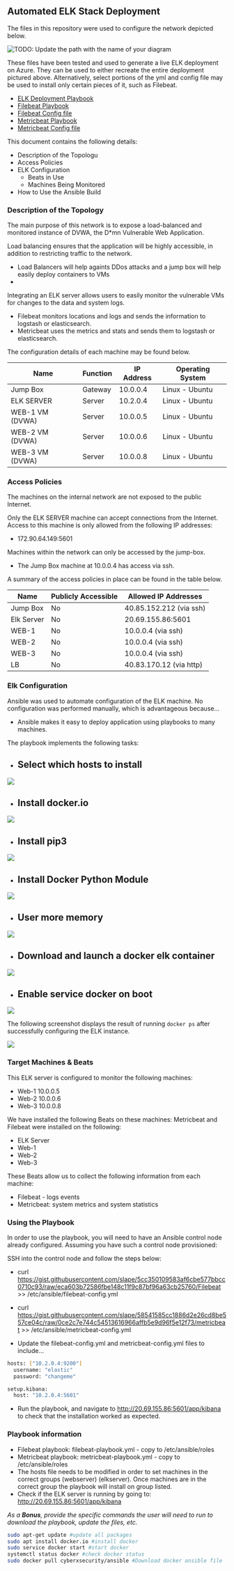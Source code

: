 ## Automated ELK Stack Deployment

The files in this repository were used to configure the network depicted below.

![TODO: Update the path with the name of your diagram](images/elk.jpg)

These files have been tested and used to generate a live ELK deployment on Azure. They can be used to either recreate the entire deployment pictured above. Alternatively, select portions of the yml and config file may be used to install only certain pieces of it, such as Filebeat.

- [ELK Deployment Playbook](https://uci.bootcampcontent.com/soysaucy328/sierra_edwin/blob/master/Project%201/ansible/elk.yml) 
- [Filebeat Playbook](https://uci.bootcampcontent.com/soysaucy328/sierra_edwin/blob/master/Project%201/ansible/filebeat-playbook.yml)
- [Filebeat Config file](https://uci.bootcampcontent.com/soysaucy328/sierra_edwin/blob/master/Project%201/ansible/filebeat-configuration.yml)
- [Metricbeat Playbook](https://uci.bootcampcontent.com/soysaucy328/sierra_edwin/blob/master/Project%201/ansible/metricbeat-playbook.yml)
- [Metricbeat Config file](https://uci.bootcampcontent.com/soysaucy328/sierra_edwin/blob/master/Project%201/ansible/metricbeat-config.yml)

This document contains the following details:
- Description of the Topologu
- Access Policies
- ELK Configuration
  - Beats in Use
  - Machines Being Monitored
- How to Use the Ansible Build


### Description of the Topology

The main purpose of this network is to expose a load-balanced and monitored instance of DVWA, the D*mn Vulnerable Web Application.

Load balancing ensures that the application will be highly accessible, in addition to restricting traffic to the network.
- Load Balancers will help againts DDos attacks and a jump box will help easily deploy containers to VMs 
-  

Integrating an ELK server allows users to easily monitor the vulnerable VMs for changes to the data and system logs.
- Filebeat monitors locations and logs and sends the information to logstash or elasticsearch.
- Metricbeat uses the metrics and stats and sends them to logstash or elasticsearch.

The configuration details of each machine may be found below.

| Name           | Function | IP Address | Operating System |
|----------------|----------|------------|------------------|
| Jump Box       | Gateway  | 10.0.0.4   | Linux - Ubuntu   |
| ELK SERVER     | Server   | 10.2.0.4   | Linux - Ubuntu   |
| WEB-1 VM (DVWA)| Server   | 10.0.0.5   | Linux - Ubuntu   |
| WEB-2 VM (DVWA)| Server   | 10.0.0.6   | Linux - Ubuntu   |
| WEB-3 VM (DVWA)| Server   | 10.0.0.8   | Linux - Ubuntu   |

### Access Policies

The machines on the internal network are not exposed to the public Internet. 

Only the ELK SERVER machine can accept connections from the Internet. Access to this machine is only allowed from the following IP addresses:
- 172.90.64.149:5601

Machines within the network can only be accessed by the jump-box.
- The Jump Box machine at 10.0.0.4 has access via ssh.

A summary of the access policies in place can be found in the table below.

| Name       | Publicly Accessible | Allowed IP Addresses   |
|------------|---------------------|------------------------|
| Jump Box   |       No            | 40.85.152.212 (via ssh)|
| Elk Server |       No            | 20.69.155.86:5601      |
| WEB-1      |       No            | 10.0.0.4 (via ssh)     |
| WEB-2      |       No            | 10.0.0.4 (via ssh)     |
| WEB-3      |       No            | 10.0.0.4 (via ssh)     |
| LB         |       No            | 40.83.170.12 (via http)|

### Elk Configuration

Ansible was used to automate configuration of the ELK machine. No configuration was performed manually, which is advantageous because...
- Ansible makes it easy to deploy application using playbooks to many machines.

The playbook implements the following tasks:
- ## Select which hosts to install 
![](images/hosts.jpg)

- ## Install docker.io
![](images/dockerio.jpg)

- ## Install pip3
![](images/pip3.jpg)

- ## Install Docker Python Module
![](images/dockerpython.jpg)

- ## User more memory
![](images/morememory.jpg)

- ## Download and launch a docker elk container
![](images/elkdownload.jpg)

- ## Enable service docker on boot
![](images/enableservice.jpg)

The following screenshot displays the result of running `docker ps` after successfully configuring the ELK instance.

![](images/elkcontainer.jpg)

### Target Machines & Beats
This ELK server is configured to monitor the following machines:
- Web-1 10.0.0.5
- Web-2 10.0.0.6
- Web-3 10.0.0.8

We have installed the following Beats on these machines:
Metricbeat and Filebeat were installed on the following:
- ELK Server
- Web-1
- Web-2
- Web-3

These Beats allow us to collect the following information from each machine:
- Filebeat - logs events
- Metricbeat: system metrics and system statistics

### Using the Playbook
In order to use the playbook, you will need to have an Ansible control node already configured. Assuming you have such a control node provisioned: 

SSH into the control node and follow the steps below:
- curl https://gist.githubusercontent.com/slape/5cc350109583af6cbe577bbcc0710c93/raw/eca603b72586fbe148c11f9c87bf96a63cb25760/Filebeat >> /etc/ansible/filebeat-config.yml

- curl https://gist.githubusercontent.com/slape/58541585cc1886d2e26cd8be557ce04c/raw/0ce2c7e744c54513616966affb5e9d96f5e12f73/metricbeat >> /etc/ansible/metricbeat-config.yml

- Update the filebeat-config.yml and metricbeat-config.yml files to include...

```bash
hosts: ["10.2.0.4:9200"]
  username: "elastic"
  password: "changeme" 
```

```bash
setup.kibana:
  host: "10.2.0.4:5601"
```

- Run the playbook, and navigate to http://20.69.155.86:5601/app/kibana to check that the installation worked as expected.

### Playbook information
- Filebeat playbook: filebeat-playbook.yml - copy to /etc/ansible/roles
- Metricbeat playbook: metricbeat-playbook.yml - copy to /etc/ansible/roles
- The hosts file needs to be modified in order to set machines in the correct groups (webserver) (elkserver). Once machines are in the correct group the playbook will install on group listed.
- Check if the ELK server is running by going to: http://20.69.155.86:5601/app/kibana

_As a **Bonus**, provide the specific commands the user will need to run to download the playbook, update the files, etc._

```bash 
sudo apt-get update #update all packages
sudo apt install docker.io #install docker
sudo service docker start #start docker
systemctl status docker #check docker status
sudo docker pull cyberxsecurity/ansible #Download docker ansible file
```